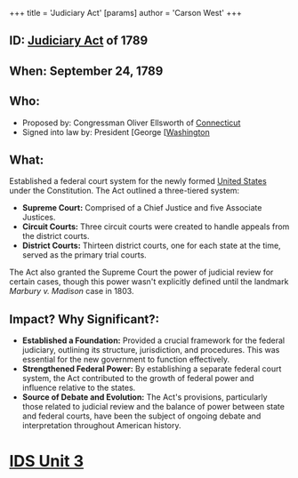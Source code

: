 +++
 title = 'Judiciary Act'
[params]
	author = 'Carson West'
+++
## ID: [Judiciary Act](./../judiciary-act/) of 1789

## When: September 24, 1789

## Who: 
* Proposed by: Congressman Oliver Ellsworth of [Connecticut](./../connecticut/)
* Signed into law by: President [George [[Washington](./../george-[[washington/)

## What: 
Established a federal court system for the newly formed [United States](./../united-states/) under the Constitution. The Act outlined a three-tiered system:
* **Supreme Court:**  Comprised of a Chief Justice and five Associate Justices.
* **Circuit Courts:** Three circuit courts were created to handle appeals from the district courts. 
* **District Courts:**  Thirteen district courts, one for each state at the time, served as the primary trial courts. 

The Act also granted the Supreme Court the power of judicial review for certain cases, though this power wasn't explicitly defined until the landmark *Marbury v. Madison* case in 1803.

## Impact? Why Significant?: 

* **Established a Foundation:** Provided a crucial framework for the federal judiciary, outlining its structure, jurisdiction, and procedures. This was essential for the new government to function effectively. 
* **Strengthened Federal Power:**  By establishing a separate federal court system, the Act contributed to the growth of federal power and influence relative to the states. 
* **Source of Debate and Evolution:** The Act's provisions, particularly those related to judicial review and the balance of power between state and federal courts, have been the subject of ongoing debate and interpretation throughout American history.  

# [IDS Unit 3](./../ids-unit-3/)